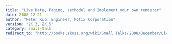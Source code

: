 ```yaml
---
title: "Live Data, Paging, setModel and Implement your own renderer"
date: 2008-12-21
author: "Peter Kuo, Engineer, Potix Corporation"
version: "ZK 3, ZK 5"
category: small-talk
redirect_to: "http://books.zkoss.org/wiki/Small Talks/2008/December/Live Data, Paging, setModel and Implement your own renderer"
---
```

